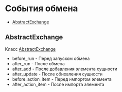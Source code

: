 # События обмена
- [AbstractExchange](#abstractexchange)

## AbstractExchange

Класс [AbstractExchange](https://github.com/sholokhov-daniil/bitrix-exchange/blob/master/src/AbstractExchange.php)
* before_run - Перед запуском обмена
* after_run - После обмена
* after_add - После добавления элемента сущности
* after_update - После обновления сущности
* before_action_item - Перед импортом элемента
* after_action_item - После импорта элемента